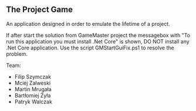 ## The Project Game

An application designed in order to emulate the lifetime of a project.

If after start the solution from GameMaster project 
the messagebox with "To run this application you must install .Net Core" is shown,  DO NOT install any .Net Core application.
Use the script GMStartGuiFix.ps1 to resolve the problem.

Team:
- Filip Szymczak
- Mciej Zalweski
- Martin Mrugała
- Bartłomiej Żyła
- Patryk Walczak
